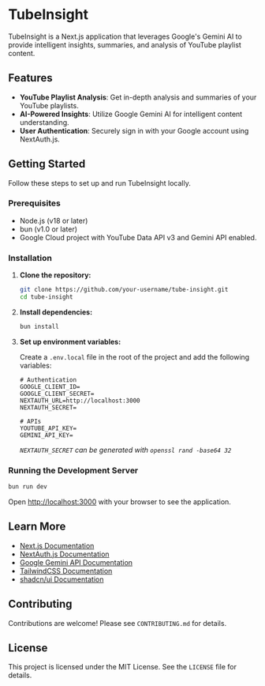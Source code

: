 # TubeInsight

TubeInsight is a Next.js application that leverages Google's Gemini AI to provide intelligent insights, summaries, and analysis of YouTube playlist content.

## Features

- **YouTube Playlist Analysis**: Get in-depth analysis and summaries of your YouTube playlists.
- **AI-Powered Insights**: Utilize Google Gemini AI for intelligent content understanding.
- **User Authentication**: Securely sign in with your Google account using NextAuth.js.

## Getting Started

Follow these steps to set up and run TubeInsight locally.

### Prerequisites

- Node.js (v18 or later)
- bun (v1.0 or later)
- Google Cloud project with YouTube Data API v3 and Gemini API enabled.

### Installation

1. **Clone the repository:**

    ```bash
    git clone https://github.com/your-username/tube-insight.git
    cd tube-insight
    ```

2. **Install dependencies:**

    ```bash
    bun install
    ```

3. **Set up environment variables:**

    Create a `.env.local` file in the root of the project and add the following variables:

    ```plaintext
    # Authentication
    GOOGLE_CLIENT_ID=
    GOOGLE_CLIENT_SECRET=
    NEXTAUTH_URL=http://localhost:3000
    NEXTAUTH_SECRET=

    # APIs
    YOUTUBE_API_KEY=
    GEMINI_API_KEY=
    ```

    *`NEXTAUTH_SECRET` can be generated with `openssl rand -base64 32`*

### Running the Development Server

```bash
bun run dev
```

Open [http://localhost:3000](http://localhost:3000) with your browser to see the application.

## Learn More

- [Next.js Documentation](https://nextjs.org/docs)
- [NextAuth.js Documentation](https://next-auth.js.org/)
- [Google Gemini API Documentation](https://ai.google.dev/)
- [TailwindCSS Documentation](https://tailwindcss.com/docs)
- [shadcn/ui Documentation](https://ui.shadcn.com/docs)

## Contributing

Contributions are welcome! Please see `CONTRIBUTING.md` for details.

## License

This project is licensed under the MIT License. See the `LICENSE` file for details.
